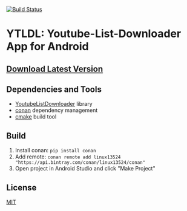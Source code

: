 [![Build Status](https://travis-ci.com/Linux13524/YTLDL.svg?token=Y8CyLpBvCJrzzHazpE4P&branch=master)](https://travis-ci.com/Linux13524/YTLDL)

# YTLDL: Youtube-List-Downloader App for Android

## [Download Latest Version](https://github.com/Linux13524/YTLDL/releases)

## Dependencies and Tools
- [YoutubeListDownloader](https://github.com/Linux13524/YoutubeListDownloader) library
- [conan](https://conan.io) dependency management
- [cmake](https://cmake.org) build tool

## Build

1. Install conan: `pip install conan`
2. Add remote: `conan remote add linux13524 "https://api.bintray.com/conan/linux13524/conan"`
3. Open project in Android Studio and click "Make Project"

## License
[MIT](https://github.com/Linux13524/YTLDL/blob/master/LICENSE)
